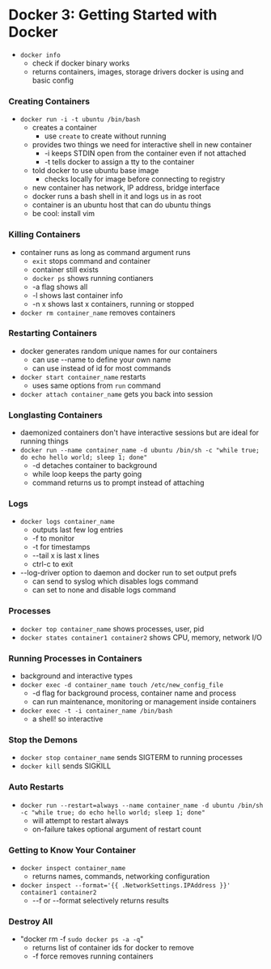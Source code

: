 # Docker 3: Getting Started with Docker
- `docker info`
  - check if docker binary works
  - returns containers, images, storage drivers docker is using and basic config

### Creating Containers
- `docker run -i -t ubuntu /bin/bash`
  - creates a container
    - use `create` to create without running
  - provides two things we need for interactive shell in new container
    - -i keeps STDIN open from the container even if not attached
    - -t tells docker to assign a tty to the container
  - told docker to use ubuntu base image
    - checks locally for image before connecting to registry
  - new container has network, IP address, bridge interface
  - docker runs a bash shell in it and logs us in as root
  - container is an ubuntu host that can do ubuntu things
  - be cool: install vim

### Killing Containers
- container runs as long as command argument runs
  - `exit` stops command and container
  - container still exists
  - `docker ps` shows running contianers
  - -a flag shows all
  - -l shows last container info
  - -n x shows last x containers, running or stopped
- `docker rm container_name` removes containers

### Restarting Containers
- docker generates random unique names for our containers
  - can use --name to define your own name
  - can use instead of id for most commands
- `docker start container_name` restarts
  - uses same options from `run` command
- `docker attach container_name` gets you back into session

### Longlasting Containers
- daemonized containers don't have interactive sessions but are ideal for running things
- `docker run --name container_name -d ubuntu /bin/sh -c "while true; do echo hello world; sleep 1; done"`
  - -d detaches container to background
  - while loop keeps the party going
  - command returns us to prompt instead of attaching

### Logs
- `docker logs container_name`
  - outputs last few log entries
  - -f to monitor
  - -t for timestamps
  - --tail x is last x lines
  - ctrl-c to exit
- --log-driver option to daemon and docker run to set output prefs
  - can send to syslog which disables logs command
  - can set to none and disable logs command

### Processes
- `docker top container_name` shows processes, user, pid
- `docker states container1 container2` shows CPU, memory, network I/O

### Running Processes in Containers
- background and interactive types
- `docker exec -d container_name touch /etc/new_config_file`
  - -d flag for background process, container name and process
  - can run maintenance, monitoring or management inside containers
- `docker exec -t -i container_name /bin/bash`
  - a shell! so interactive

### Stop the Demons
- `docker stop container_name` sends SIGTERM to running processes
- `docker kill` sends SIGKILL

### Auto Restarts
- `docker run --restart=always --name container_name -d ubuntu /bin/sh -c "while true; do echo hello world; sleep 1; done"`
  - will attempt to restart always
  - on-failure takes optional argument of restart count

### Getting to Know Your Container
- `docker inspect container_name`
  - returns names, commands, networking configuration
- `docker inspect --format='{{ .NetworkSettings.IPAddress }}' container1 container2`
  - --f or --format selectively returns results

### Destroy All
- "docker rm -f `sudo docker ps -a -q`"
  - returns list of container ids for docker to remove
  - -f force removes running containers
